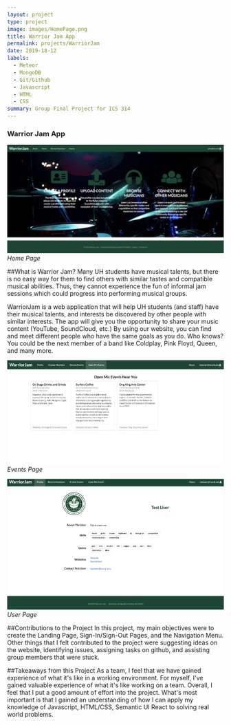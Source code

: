 ```yaml
---
layout: project
type: project
image: images/HomePage.png
title: Warrior Jam App
permalink: projects/WarriorJam
date: 2019-18-12
labels:
  - Meteor
  - MongoDB
  - Git/Github
  - Javascript
  - HTML
  - CSS
summary: Group Final Project for ICS 314
---
```

### Warrior Jam App 
<img class="ui large image" src="../images/HomePage.png">*Home Page*

##What is Warrior Jam?
Many UH students have musical talents, but there is no easy way for them to find others with similar tastes and compatible musical abilities. Thus, they cannot experience the fun of informal jam sessions which could progress into performing musical groups.

WarriorJam is a web application that will help UH students (and staff) have their musical talents, and interests be discovered by other people with similar interests. The app will give you the opportunity to share your music content (YouTube, SoundCloud, etc.) By using our website, you can find and meet different people who have the same goals as you do. Who knows? You could be the next member of a band like Coldplay, Pink Floyd, Queen, and many more.

<img class="ui large image" src="../images/Events.png">*Events Page*

<img class="ui large image" src="../images/User.png">*User Page*


##Contributions to the Project
In this project, my main objectives were to create the Landing Page, Sign-In/Sign-Out Pages, and the Navigation Menu. Other things that I felt contributed to the project were suggesting ideas on the website, identifying issues, assigning tasks on github, and assisting group members that were stuck. 

##Takeaways from this Project
As a team, I feel that we have gained experience of what it's like in a working environment. For myself, I've gained valuable experience of what it's like working on a team. Overall, I feel that I put a good amount of effort into the project. What's most important is that I gained an understanding of how I can apply my knowledge of Javascript, HTML/CSS, Semantic UI React to solving real world problems. 
